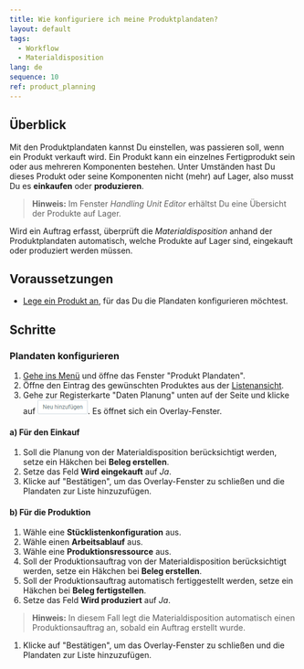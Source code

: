 ```yaml
---
title: Wie konfiguriere ich meine Produktplandaten?
layout: default
tags:
  - Workflow
  - Materialdisposition
lang: de
sequence: 10
ref: product_planning
---
```


## Überblick
Mit den Produktplandaten kannst Du einstellen, was passieren soll, wenn ein Produkt verkauft wird.
Ein Produkt kann ein einzelnes Fertigprodukt sein oder aus mehreren Komponenten bestehen. Unter Umständen hast Du dieses Produkt oder seine Komponenten nicht (mehr) auf Lager, also musst Du es **einkaufen** oder **produzieren**.
 >**Hinweis:** Im Fenster *Handling Unit Editor* erhältst Du eine Übersicht der Produkte auf Lager.

Wird ein Auftrag erfasst, überprüft die *Materialdisposition* anhand der Produktplandaten automatisch, welche Produkte auf Lager sind, eingekauft oder produziert werden müssen.

## Voraussetzungen
- [Lege ein Produkt an](NeuesProdukt), für das Du die Plandaten konfigurieren möchtest.

## Schritte

### Plandaten konfigurieren
1. [Gehe ins Menü](Menu) und öffne das Fenster "Produkt Plandaten".
1. Öffne den Eintrag des gewünschten Produktes aus der [Listenansicht](Ansichten#listenansicht).
1. Gehe zur Registerkarte "Daten Planung" unten auf der Seite und klicke auf !["Neu hinzufügen"](assets/Neu_hinzufuegen_Button.png). Es öffnet sich ein Overlay-Fenster.

#### a) Für den Einkauf
1. Soll die Planung von der Materialdisposition berücksichtigt werden, setze ein Häkchen bei **Beleg erstellen**.
1. Setze das Feld **Wird eingekauft** auf *Ja*.
1. Klicke auf "Bestätigen", um das Overlay-Fenster zu schließen und die Plandaten zur Liste hinzuzufügen.

#### b) Für die Produktion
1. Wähle eine **Stücklistenkonfiguration** aus.
1. Wähle einen **Arbeitsablauf** aus.
1. Wähle eine **Produktionsressource** aus.
1. Soll der Produktionsauftrag von der Materialdisposition berücksichtigt werden, setze ein Häkchen bei **Beleg erstellen**.
1. Soll der Produktionsauftrag automatisch fertiggestellt werden, setze ein Häkchen bei **Beleg fertigstellen**.
1. Setze das Feld **Wird produziert** auf *Ja*.
 >**Hinweis:** In diesem Fall legt die Materialdisposition automatisch einen Produktionsauftrag an, sobald ein Auftrag erstellt wurde.

1. Klicke auf "Bestätigen", um das Overlay-Fenster zu schließen und die Plandaten zur Liste hinzuzufügen.
